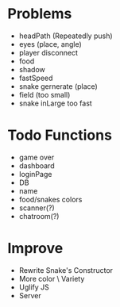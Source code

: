 # Problems
- headPath (Repeatedly push)
- eyes (place, angle)
- player disconnect
- food
- shadow
- fastSpeed
- snake gernerate (place)
- field (too small)
- snake inLarge too fast

# Todo Functions
- game over
- dashboard
- loginPage
- DB
- name
- food/snakes colors
- scanner(?)
- chatroom(?)

# Improve
- Rewrite Snake's Constructor
- More color \ Variety
- Uglify JS
- Server
